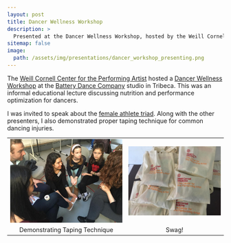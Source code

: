 ```yaml
---
layout: post
title: Dancer Wellness Workshop
description: >
  Presented at the Dancer Wellness Workshop, hosted by the Weill Cornell Center for the Performing Artist
sitemap: false
image:
  path: /assets/img/presentations/dancer_workshop_presenting.png
---
```


The [Weill Cornell Center for the Performing
Artist](https://weillcornell.org/services/center-for-the-performing-artist)
hosted a [Dancer Wellness
Workshop](https://www.facebook.com/permalink.php?story_fbid=10103413458468714&id=5309607)
at the [Battery Dance Company](https://batterydance.org/) studio in
Tribeca.  This was an informal educational lecture discussing
nutrition and performance optimization for dancers.

I was invited to speak about the [female athlete
triad](https://en.wikipedia.org/wiki/Relative_energy_deficiency_in_sport).
Along with the other presenters, I also demonstrated proper taping
technique for common dancing injuries.


|||
|:---:|:----:|
| ![Demonstrating Taping Technique](/assets/img/presentations/dancer_workshop_sitting.jpg) | ![PAMA bag](/assets/img/presentations/dancer_workshop_bag.jpg) |
| Demonstrating Taping Technique | Swag! |



